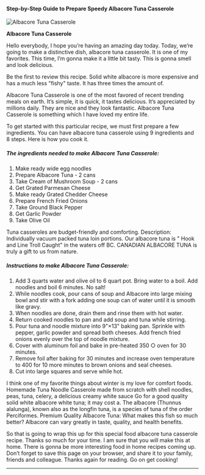             

#### Step-by-Step Guide to Prepare Speedy Albacore Tuna Casserole

![Albacore Tuna Casserole](https://img-global.cpcdn.com/recipes/6410059381735424/751x532cq70/albacore-tuna-casserole-recipe-main-photo.jpg)

**Albacore Tuna Casserole**

Hello everybody, I hope you’re having an amazing day today. Today, we’re going to make a distinctive dish, albacore tuna casserole. It is one of my favorites. This time, I’m gonna make it a little bit tasty. This is gonna smell and look delicious.

Be the first to review this recipe. Solid white albacore is more expensive and has a much less "fishy" taste. It has three times the amount of.

Albacore Tuna Casserole is one of the most favored of recent trending meals on earth. It’s simple, it is quick, it tastes delicious. It’s appreciated by millions daily. They are nice and they look fantastic. Albacore Tuna Casserole is something which I have loved my entire life.

To get started with this particular recipe, we must first prepare a few ingredients. You can have albacore tuna casserole using 9 ingredients and 8 steps. Here is how you cook it.

##### The ingredients needed to make Albacore Tuna Casserole:

1.  Make ready wide egg noodles
2.  Prepare Albacore Tuna - 2 cans
3.  Take Cream of Mushroom Soup - 2 cans
4.  Get Grated Parmesan Cheese
5.  Make ready Grated Chedder Cheese
6.  Prepare French Fried Onions
7.  Take Ground Black Pepper
8.  Get Garlic Powder
9.  Take Olive Oil

Tuna casseroles are budget-friendly and comforting. Description: Individually vacuum packed tuna loin portions. Our albacore tuna is " Hook and Line Troll Caught" in the waters off BC. CANADIAN ALBACORE TUNA is truly a gift to us from nature.

##### Instructions to make Albacore Tuna Casserole:

1.  Add 3 quarts water and olive oil to 6 quart pot. Bring water to a boil. Add noodles and boil 6 minutes. No salt!
2.  While noodles cook, pour cans of soup and Albacore into large mixing bowl and stir with a fork adding one soup can of water until it is smooth like gravy.
3.  When noodles are done, drain them and rinse them with hot water.
4.  Return cooked noodles to pan and add soup and tuna while stirring.
5.  Pour tuna and noodle mixture into 9"×13" baking pan. Sprinkle with pepper, garlic powder and spread both cheeses. Add french fried onions evenly over the top of noodle mixture.
6.  Cover with aluminum foil and bake in pre-heated 350 ○ oven for 30 minutes.
7.  Remove foil after baking for 30 minutes and increase oven temperature to 400 for 10 more minutes to brown onions and seal cheeses.
8.  Cut into large squares and serve while hot.

I think one of my favorite things about winter is my love for comfort foods. Homemade Tuna Noodle Casserole made from scratch with shell noodles, peas, tuna, celery, a delicious creamy white sauce Go for a good quality solid white albacore white tuna; it may cost a. The albacore (Thunnus alalunga), known also as the longfin tuna, is a species of tuna of the order Perciformes. Premium Quality Albacore Tuna: What makes this fish so much better? Albacore can vary greatly in taste, quality, and health benefits.

So that is going to wrap this up for this special food albacore tuna casserole recipe. Thanks so much for your time. I am sure that you will make this at home. There is gonna be more interesting food in home recipes coming up. Don’t forget to save this page on your browser, and share it to your family, friends and colleague. Thanks again for reading. Go on get cooking!

* * *
